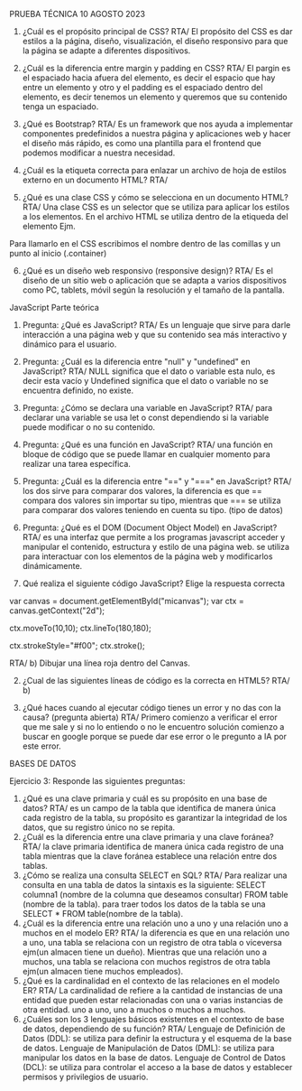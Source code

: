 PRUEBA TÉCNICA 10 AGOSTO 2023

1. ¿Cuál es el propósito principal de CSS?
RTA/ El propósito del CSS es dar estilos a la página, diseño, visualización, el diseño responsivo para que la página se adapte a diferentes dispositivos. 

2. ¿Cuál es la diferencia entre margin y padding en CSS?
RTA/ El pargin es el espaciado hacia afuera del elemento, es decir el espacio que hay entre un elemento y otro y el padding es el espaciado dentro del elemento, es decir tenemos un elemento y queremos que su contenido tenga un espaciado. 

3. ¿Qué es Bootstrap?
RTA/ Es un framework que nos ayuda a implementar componentes predefinidos a nuestra página y aplicaciones web y hacer el diseño más rápido, es como una plantilla para el frontend que podemos modificar a nuestra necesidad. 

4. ¿Cuál es la etiqueta correcta para enlazar un archivo de hoja de estilos externo en un documento HTML?
RTA/ <link rel="stylesheet" href="Aquí va la ruta del archivo css">

5. ¿Qué es una clase CSS y cómo se selecciona en un documento HTML?
RTA/ Una clase CSS es un selector que se utiliza para aplicar los estilos a los elementos. En el archivo HTML se utiliza dentro de la etiqueda del elemento Ejm. 
<section class="container">
Para llamarlo en el CSS escribimos el nombre dentro de las comillas y un punto al inicio (.container)

6. ¿Qué es un diseño web responsivo (responsive design)?
RTA/ Es el diseño de un sitio web o aplicación que se adapta a varios dispositivos como PC, tablets, móvil según la resolución y el tamaño de la pantalla. 


JavaScript
Parte teórica
1. Pregunta: ¿Qué es JavaScript?
RTA/ Es un lenguaje que sirve para darle interacción a una página web y que su contenido sea más interactivo y dinámico para el usuario.

2. Pregunta: ¿Cuál es la diferencia entre "null" y "undefined" en JavaScript?
RTA/ NULL significa que el dato o variable esta nulo, es decir esta vacío y Undefined significa que el dato o variable no se encuentra definido, no existe.

3. Pregunta: ¿Cómo se declara una variable en JavaScript?
RTA/ para declarar una variable se usa let o const dependiendo si la variable puede modificar o no su contenido.

4. Pregunta: ¿Qué es una función en JavaScript?
RTA/ una función en bloque de código que se puede llamar en cualquier momento para realizar una tarea específica. 

5. Pregunta: ¿Cuál es la diferencia entre "==" y "===" en JavaScript?
RTA/ los dos sirve para comparar dos valores, la diferencia es que == compara dos valores sin importar su tipo, mientras que === se utiliza para comparar dos valores teniendo en cuenta su tipo. (tipo de datos)

6. Pregunta: ¿Qué es el DOM (Document Object Model) en JavaScript?
RTA/ es una interfaz que permite a los programas javascript acceder y manipular el contenido, estructura y estilo de una página web. se utiliza para interactuar con los elementos de la página web y modificarlos dinámicamente. 


1. Qué realiza el siguiente código JavaScript? Elige la respuesta correcta

var canvas = document.getElementById("micanvas");
var ctx = canvas.getContext("2d");

ctx.moveTo(10,10);
ctx.lineTo(180,180);

ctx.strokeStyle="#f00";
ctx.stroke();

RTA/ b) Dibujar una línea roja dentro del Canvas.

2. ¿Cual de las siguientes líneas de código es la correcta en HTML5?
RTA/ b) <script src=»fichero.js»></script>

3. ¿Qué haces cuando al ejecutar código tienes un error y no das con la causa? (pregunta abierta)
RTA/ Primero comienzo a verificar el error que me sale y si no lo entiendo o no le encuentro solución comienzo a buscar en google porque se puede dar ese error o le pregunto a IA por este error. 

BASES DE DATOS

Ejercicio 3: Responde las siguientes preguntas:
1. ¿Qué es una clave primaria y cuál es su propósito en una base de datos?
RTA/ es un campo de la tabla que identifica de manera única cada registro de la tabla, su propósito es garantizar la integridad de los datos, que su registro único no se repita.
2. ¿Cuál es la diferencia entre una clave primaria y una clave foránea?
RTA/ la clave primaria identifica de manera única cada registro de una tabla mientras que la clave foránea establece una relación entre dos tablas.
3. ¿Cómo se realiza una consulta SELECT en SQL?
RTA/ Para realizar una consulta en una tabla de datos la sintaxis es la siguiente:
SELECT columna1 (nombre de la columna que deseamos consultar) FROM table (nombre de la tabla). 
para traer todos los datos de la tabla se una SELECT * FROM table(nombre de la tabla).
4. ¿Cuál es la diferencia entre una relación uno a uno y una relación uno a muchos en el modelo ER?
RTA/ la diferencia es que en una relación uno a uno, una tabla se relaciona con un registro de otra tabla o viceversa ejm(un almacen tiene un dueño). Mientras que una relación uno a muchos, una tabla se relaciona con muchos registros de otra tabla ejm(un almacen tiene muchos empleados). 
5. ¿Qué es la cardinalidad en el contexto de las relaciones en el modelo ER?
RTA/ La cardinalidad de refiere a la cantidad de instancias de una entidad que pueden estar relacionadas con una o varias instancias de otra entidad. uno a uno, uno a muchos o muchos a muchos. 
6. ¿Cuáles son los 3 lenguajes básicos existentes en el contexto de base de datos, dependiendo de su función?
RTA/ Lenguaje de Definición de Datos (DDL): se utiliza para definir la estructura y el esquema de la base de datos.
Lenguaje de Manipulación de Datos (DML): se utiliza para manipular los datos en la base de datos. 
Lenguaje de Control de Datos (DCL): se utiliza para controlar el acceso a la base de datos y establecer permisos y privilegios de usuario. 